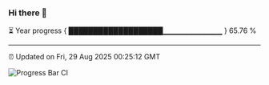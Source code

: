 ### Hi there 👋

⏳ Year progress { ███████████████████▁▁▁▁▁▁▁▁▁▁▁ } 65.76 %

---

⏰ Updated on Fri, 29 Aug 2025 00:25:12 GMT

![Progress Bar CI](https://github.com/liununu/liununu/workflows/Progress%20Bar%20CI/badge.svg)
